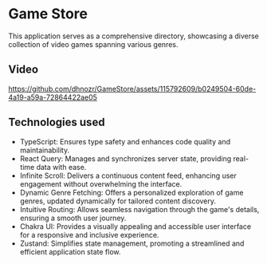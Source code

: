 # Game Store
This application serves as a comprehensive directory, showcasing a diverse collection of video games spanning various genres.

## Video
https://github.com/dhnozr/GameStore/assets/115792609/b0249504-60de-4a19-a59a-72864422ae05



## Technologies used
- TypeScript: Ensures type safety and enhances code quality and maintainability.
- React Query: Manages and synchronizes server state, providing real-time data with ease.
- Infinite Scroll: Delivers a continuous content feed, enhancing user engagement without overwhelming the interface.
- Dynamic Genre Fetching: Offers a personalized exploration of game genres, updated dynamically for tailored content discovery.
- Intuitive Routing: Allows seamless navigation through the game's details, ensuring a smooth user journey.
- Chakra UI: Provides a visually appealing and accessible user interface for a responsive and inclusive experience.
- Zustand: Simplifies state management, promoting a streamlined and efficient application state flow.
